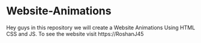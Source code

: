 # Website-Animations
Hey guys in this repository we will create a Website Animations Using HTML CSS and JS. To see the website visit https://RoshanJ45
